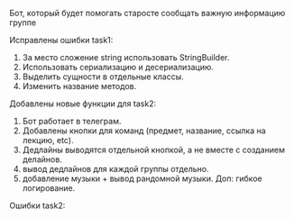 Бот, который будет помогать старосте сообщать важную информацию группе

Исправлены ошибки task1: 
1.  За место сложение string использовать StringBuilder. 
2.  Использовать сериализацию и десериализацию. 
3.  Выделить сущности в отдельные классы. 
4.  Изменить название методов.

Добавлены новые функции для task2: 
1.  Бот работает в телеграм. 
2.  Добавлены кнопки для команд (предмет, название, ссылка на лекцию, etc). 
3.  Дедлайны выводятся отдельной кнопкой, а не вместе с созданием делайнов. 
4.  вывод дедлайнов для каждой группы отдельно. 
5.  добавление музыки + вывод рандомной музыки. 
Доп:  гибкое логирование.

Ошибки task2:
